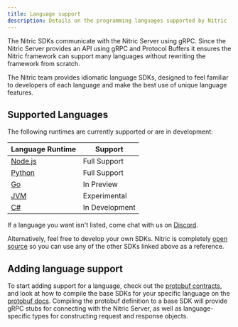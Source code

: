 ```yaml
---
title: Language support
description: Details on the programming languages supported by Nitric
---
```


The Nitric SDKs communicate with the Nitric Server using gRPC. Since the Nitric Server provides an API using gRPC and Protocol Buffers it ensures the Nitric framework can support many languages without rewriting the framework from scratch.

The Nitric team provides idiomatic language SDKs, designed to feel familiar to developers of each language and make the best use of unique language features.

## Supported Languages

The following runtimes are currently supported or are in development:

| Language Runtime                                   | Support        |
| -------------------------------------------------- | -------------- |
| [Node.js](https://github.com/nitrictech/node-sdk)  | Full Support   |
| [Python](https://github.com/nitrictech/python-sdk) | Full Support   |
| [Go](https://github.com/nitrictech/go-sdk)         | In Preview     |
| [JVM](https://github.com/nitrictech/jvm-sdk)       | Experimental   |
| [C#](https://github.com/nitrictech/dotnet-sdk)     | In Development |

If a language you want isn't listed, come chat with us on [Discord](https://nitric.io/chat).

Alternatively, feel free to develop your own SDKs. Nitric is completely [open source](https://github.com/nitrictech) so you can use any of the other SDKs linked above as a reference.

## Adding language support

To start adding support for a language, check out the [protobuf contracts](https://github.com/nitrictech/nitric/tree/main/contracts), and look at how to compile the base SDKs for your specific language on the [protobuf docs](https://developers.google.com/protocol-buffers). Compiling the protobuf definition to a base SDK will provide gRPC stubs for connecting with the Nitric Server, as well as language-specific types for constructing request and response objects.
